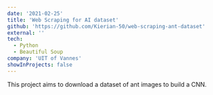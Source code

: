 ```yaml
---
date: '2021-02-25'
title: 'Web Scraping for AI dataset'
github: 'https://github.com/Kierian-50/web-scraping-ant-dataset'
external: ''
tech:
  - Python
  - Beautiful Soup
company: 'UIT of Vannes'
showInProjects: false
---
```


This project aims to download a dataset of ant images to build a CNN.
